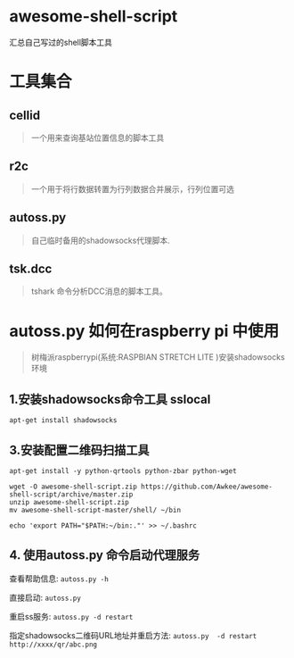 # awesome-shell-script
汇总自己写过的shell脚本工具

# 工具集合

## cellid
>一个用来查询基站位置信息的脚本工具

## r2c
>一个用于将行数据转置为行列数据合并展示，行列位置可选

## autoss.py
>自己临时备用的shadowsocks代理脚本.

## tsk.dcc
> tshark 命令分析DCC消息的脚本工具。

# autoss.py 如何在raspberry pi 中使用
> 树梅派raspberrypi(系统:RASPBIAN STRETCH LITE )安装shadowsocks环境

## 1.安装shadowsocks命令工具 sslocal

```
apt-get install shadowsocks
```

## 3.安装配置二维码扫描工具

```
apt-get install -y python-qrtools python-zbar python-wget

wget -O awesome-shell-script.zip https://github.com/Awkee/awesome-shell-script/archive/master.zip
unzip awesome-shell-script.zip
mv awesome-shell-script-master/shell/ ~/bin

echo 'export PATH="$PATH:~/bin:."' >> ~/.bashrc
```


## 4. 使用autoss.py 命令启动代理服务

查看帮助信息: `autoss.py -h`

直接启动: `autoss.py`

重启ss服务: `autoss.py -d restart`

指定shadowsocks二维码URL地址并重启方法: `autoss.py  -d restart http://xxxx/qr/abc.png`

